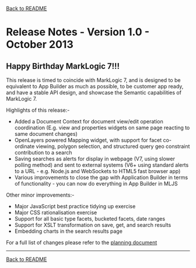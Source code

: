 [Back to README](../README.md)
# Release Notes - Version 1.0 - October 2013

## Happy Birthday MarkLogic 7!!!

This release is timed to coincide with MarkLogic 7, and is designed to be equivalent to App Builder as much as possible, to be customer app ready, and have a stable API design, and showcase the Semantic capabilities of MarkLogic 7.

Highlights of this release:-
- Added a Document Context for document view/edit operation coordination (E.g. view and properties widgets on same page reacting to same document changes)
- OpenLayers powered Mapping widget, with support for facet co-ordinate viewing, polygon selection, and structured query geo constraint contribution to a search
- Saving searches as alerts for display in webpage (V7, using slower polling method) and sent to external systems (V6+ using standard alerts to a URL - e.g. Node.js and WebSockets to HTML5 fast browser app)
- Various improvements to close the gap with Application Builder in terms of functionality - you can now do everything in App Builder in MLJS

Other minor improvements:-
- Major JavaScript best practice tidying up exercise
- Major CSS rationalisation exercise
- Support for all basic type facets, bucketed facets, date ranges
- Support for XSLT transformation on save, get, and search results
- Embedding charts in the search results page

For a full list of changes please refer to the [planning document](../planning.md)

- - - -

[Back to README](../README.md)